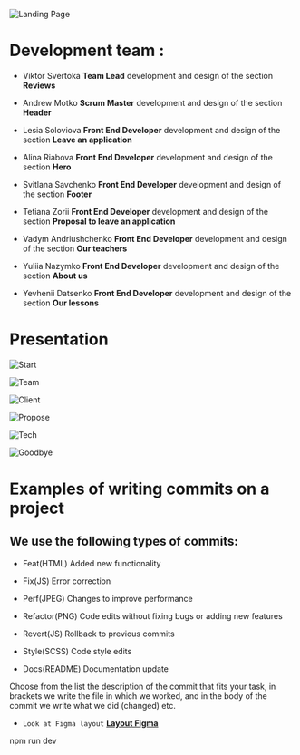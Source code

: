 ![Landing Page](./assets/screencapture.png)

# Development team :

- Viktor Svertoka **Team Lead** development and design of the section
  **Reviews**

- Andrew Motko **Scrum Master** development and design of the section **Header**

- Lesia Soloviova **Front End Developer** development and design of the section
  **Leave an application**

- Alina Riabova **Front End Developer** development and design of the section
  **Hero**

- Svitlana Savchenko **Front End Developer** development and design of the
  section **Footer**

- Tetiana Zorii **Front End Developer** development and design of the section
  **Proposal to leave an application**

- Vadym Andriushchenko **Front End Developer** development and design of the
  section **Our teachers**

- Yuliia Nazymko **Front End Developer** development and design of the section
  **About us**

- Yevhenii Datsenko **Front End Developer** development and design of the
  section **Our lessons**

# Presentation

![Start](./assets/01.jpg)

![Team](./assets/02.jpg)

![Client](./assets/03.jpg)

![Propose](./assets/04.jpg)

![Tech](./assets/05.jpg)

![Goodbye](./assets/06.jpg)

# Examples of writing commits on a project

## We use the following types of commits:

- Feat(HTML) Added new functionality

- Fix(JS) Error correction

- Perf(JPEG) Changes to improve performance

- Refactor(PNG) Code edits without fixing bugs or adding new features

- Revert(JS) Rollback to previous commits

- Style(SCSS) Code style edits

- Docs(README) Documentation update

Choose from the list the description of the commit that fits your task, in
brackets we write the file in which we worked, and in the body of the commit we
write what we did (changed) etc.

- `Look at Figma layout`
  [**Layout Figma**](https://www.figma.com/file/MrdZUmIfeT1bKd8u5GWLRt/English-Excellence-2.0?type=design&node-id=0-1&mode=design&t=4jJkOR8gcvoKgG1k-0)

npm run dev
